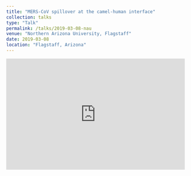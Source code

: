 ```yaml
---
title: "MERS-CoV spillover at the camel-human interface"
collection: talks
type: "Talk"
permalink: /talks/2019-03-08-nau
venue: "Northern Arizona University, Flagstaff"
date: 2019-03-08
location: "Flagstaff, Arizona"
---
```


<iframe src="https://docs.google.com/presentation/d/e/2PACX-1vRdvTZdxtkYtRIswrUmVC7x6tj1Mw5xXwGCbV3bptHYBM4RvV0Dx_roFQC_405Sa-GA5FSnPIdJbQ-L/embed?start=false&loop=false&delayms=60000" frameborder="0" width="480" height="299" allowfullscreen="true" mozallowfullscreen="true" webkitallowfullscreen="true"></iframe>

